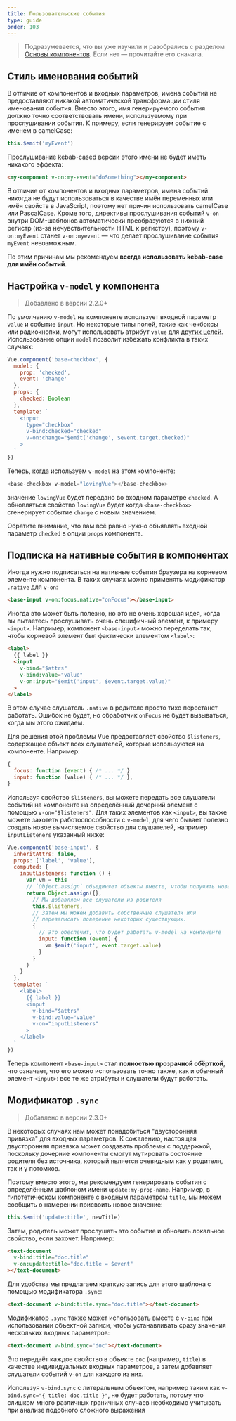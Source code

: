 ```yaml
---
title: Пользовательские события
type: guide
order: 103
---
```


> Подразумевается, что вы уже изучили и разобрались с разделом [Основы компонентов](components.html). Если нет — прочитайте его сначала.

## Стиль именования событий

В отличие от компонентов и входных параметров, имена событий не предоставляют никакой автоматической трансформации стиля именования события. Вместо этого, имя генерируемого события должно точно соответствовать имени, используемому при прослушивании события. К примеру, если генерируем событие с именем в camelCase:

```js
this.$emit('myEvent')
```

Прослушивание kebab-cased версии этого имени не будет иметь никакого эффекта:

```html
<my-component v-on:my-event="doSomething"></my-component>
```

В отличие от компонентов и входных параметров, имена событий никогда не будут использоваться в качестве имён переменных или имён свойств в JavaScript, поэтому нет причин использовать camelCase или PascalCase. Кроме того, директивы прослушивания событий `v-on` внутри DOM-шаблонов автоматически преобразуются в нижний регистр (из-за нечувствительности HTML к регистру), поэтому `v-on:myEvent` станет `v-on:myevent` — что делает прослушивание события `myEvent` невозможным.

По этим причинам мы рекомендуем **всегда использовать kebab-case для имён событий**.

## Настройка `v-model` у компонента

> Добавлено в версии 2.2.0+

По умолчанию `v-model` на компоненте использует входной параметр `value` и событие `input`. Но некоторые типы полей, такие как чекбоксы или радиокнопки, могут использовать атрибут `value` для [других целей](https://developer.mozilla.org/en-US/docs/Web/HTML/Element/input/checkbox#Value). Использование опции `model` позволит избежать конфликта в таких случаях:

```js
Vue.component('base-checkbox', {
  model: {
    prop: 'checked',
    event: 'change'
  },
  props: {
    checked: Boolean
  },
  template: `
    <input
      type="checkbox"
      v-bind:checked="checked"
      v-on:change="$emit('change', $event.target.checked)"
    >
  `
})
```

Теперь, когда используем `v-model` на этом компоненте:

```js
<base-checkbox v-model="lovingVue"></base-checkbox>
```

значение `lovingVue` будет передано во входном параметре `checked`. А обновляться свойство `lovingVue` будет когда `<base-checkbox>` сгенерирует событие `change` с новым значением.

<p class="tip">Обратите внимание, что вам всё равно нужно объявлять входной параметр <code>checked</code> в опции <code>props</code> компонента.</p>

## Подписка на нативные события в компонентах

Иногда нужно подписаться на нативные события браузера на корневом элементе компонента. В таких случаях можно применять модификатор `.native` для `v-on`:

```html
<base-input v-on:focus.native="onFocus"></base-input>
```

Иногда это может быть полезно, но это не очень хорошая идея, когда вы пытаетесь прослушивать очень специфичный элемент, к примеру `<input>`. Например, компонент `<base-input>` можно переделать так, чтобы корневой элемент был фактически элементом `<label>`:

```html
<label>
  {{ label }}
  <input
    v-bind="$attrs"
    v-bind:value="value"
    v-on:input="$emit('input', $event.target.value)"
  >
</label>
```

В этом случае слушатель `.native` в родителе просто тихо перестанет работать. Ошибок не будет, но обработчик `onFocus` не будет вызываться, когда мы этого ожидаем.

Для решения этой проблемы Vue предоставляет свойство `$listeners`, содержащее объект всех слушателей, которые используются на компоненте. Например:

```js
{
  focus: function (event) { /* ... */ }
  input: function (value) { /* ... */ },
}
```

Используя свойство `$listeners`, вы можете передать все слушатели событий на компоненте на определённый дочерний элемент с помощью `v-on="$listeners"`. Для таких элементов как `<input>`, вы также можете захотеть работоспособности с `v-model`, для чего бывает полезно создать новое вычисляемое свойство для слушателей, например `inputListeners` указанный ниже:

```js
Vue.component('base-input', {
  inheritAttrs: false,
  props: ['label', 'value'],
  computed: {
    inputListeners: function () {
      var vm = this
      // `Object.assign` объединяет объекты вместе, чтобы получить новый объект
      return Object.assign({},
        // Мы добавляем все слушатели из родителя
        this.$listeners,
        // Затем мы можем добавить собственные слушатели или
        // перезаписать поведение некоторых существующих.
        {
          // Это обеспечит, что будет работать v-model на компоненте
          input: function (event) {
            vm.$emit('input', event.target.value)
          }
        }
      )
    }
  },
  template: `
    <label>
      {{ label }}
      <input
        v-bind="$attrs"
        v-bind:value="value"
        v-on="inputListeners"
      >
    </label>
  `
})
```

Теперь компонент `<base-input>` стал **полностью прозрачной обёрткой**, что означает, что его можно использовать точно также, как и обычный элемент `<input>`: все те же атрибуты и слушатели будут работать.

## Модификатор `.sync`

> Добавлено в версии 2.3.0+

В некоторых случаях нам может понадобиться "двусторонняя привязка" для входных параметров. К сожалению, настоящая двусторонняя привязка может создавать проблемы с поддержкой, поскольку дочерние компоненты смогут мутировать состояние родителя без источника, который является очевидным как у родителя, так и у потомков.

Поэтому вместо этого, мы рекомендуем генерировать события с определённым шаблоном имени `update:my-prop-name`. Например, в гипотетическом компоненте с входным параметром `title`, мы можем сообщить о намерении присвоить новое значение:

```js
this.$emit('update:title', newTitle)
```

Затем, родитель может прослушать это событие и обновить локальное свойство, если захочет. Например:

```html
<text-document
  v-bind:title="doc.title"
  v-on:update:title="doc.title = $event"
></text-document>
```

Для удобства мы предлагаем краткую запись для этого шаблона с помощью модификатора `.sync`:

```html
<text-document v-bind:title.sync="doc.title"></text-document>
```

Модификатор `.sync` также может использовать вместе с `v-bind` при использовании объектной записи, чтобы устанавливать сразу значения нескольких входных параметров:

```html
<text-document v-bind.sync="doc"></text-document>
```

Это передаёт каждое свойство в объекте `doc` (например, `title`) в качестве индивидуальных входных параметров, а затем добавляет слушатели событий `v-on` для каждого из них.

<p class="tip">Используя <code>v-bind.sync</code> с литеральным объектом, например таким как <code>v-bind.sync="{ title: doc.title }"</code>, не будет работать, потому что слишком много различных граничных случаев необходимо учитывать при анализе подобного сложного выражения</p>
